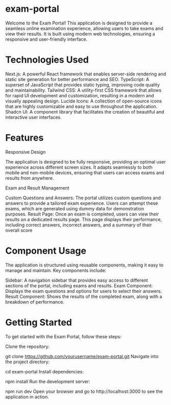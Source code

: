# exam-portal

Welcome to the Exam Portal! This application is designed to provide a seamless online examination experience, allowing users to take exams and view their results. It is built using modern web technologies, ensuring a responsive and user-friendly interface.

# Technologies Used

Next.js: A powerful React framework that enables server-side rendering and static site generation for better performance and SEO.
TypeScript: A superset of JavaScript that provides static typing, improving code quality and maintainability.
Tailwind CSS: A utility-first CSS framework that allows for rapid UI development and customization, resulting in a modern and visually appealing design.
Lucide Icons: A collection of open-source icons that are highly customizable and easy to use throughout the application.
Shadcn UI: A component library that facilitates the creation of beautiful and interactive user interfaces.

# Features

Responsive Design

The application is designed to be fully responsive, providing an optimal user experience across different screen sizes. It adapts seamlessly to both mobile and non-mobile devices, ensuring that users can access exams and results from anywhere.

Exam and Result Management

Custom Questions and Answers: The portal utilizes custom questions and answers to provide a tailored exam experience. Users can attempt these exams, which are generated using dummy data for demonstration purposes.
Result Page: Once an exam is completed, users can view their results on a dedicated results page. This page displays their performance, including correct answers, incorrect answers, and a summary of their overall score


# Component Usage
The application is structured using reusable components, making it easy to manage and maintain. Key components include:

Sidebar: A navigation sidebar that provides easy access to different sections of the portal, including exams and results.
Exam Component: Displays the exam questions and options for users to select their answers.
Result Component: Shows the results of the completed exam, along with a breakdown of performance.

# Getting Started
To get started with the Exam Portal, follow these steps:

Clone the repository:


git clone https://github.com/yourusername/exam-portal.git
Navigate into the project directory:


cd exam-portal
Install dependencies:

npm install
Run the development server:


npm run dev
Open your browser and go to http://localhost:3000 to see the application in action.